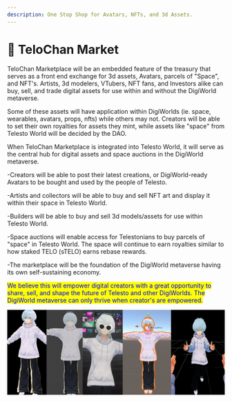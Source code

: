 ```yaml
---
description: One Stop Shop for Avatars, NFTs, and 3d Assets.
---
```


# 🏪 TeloChan Market

TeloChan Marketplace will be an embedded feature of the treasury that serves as a front end exchange for 3d assets, Avatars, parcels of "Space", and NFT's. Artists, 3d modelers, VTubers, NFT fans, and Investors alike can buy, sell, and trade digital assets for use within and without the DigiWorld metaverse.

Some of these assets will have application within DigiWorlds (ie. space, wearables, avatars, props, nfts) while others may not. Creators will be able to set their own royalties for assets they mint, while assets like "space" from Telesto World will be decided by the DAO.

When TeloChan Marketplace is integrated into Telesto World, it will serve as the central hub for digital assets and space auctions in the DigiWorld metaverse.&#x20;

\-Creators will be able to post their latest creations, or DigiWorld-ready Avatars to be bought and used by the people of Telesto.&#x20;

\-Artists and collectors will be able to buy and sell NFT art and display it within their space in Telesto World.&#x20;

\-Builders will be able to buy and sell 3d models/assets for use within Telesto World.

\-Space auctions will enable access for Telestonians to buy parcels of "space" in Telesto World. The space will continue to earn royalties similar to how staked TELO (sTELO) earns rebase rewards.

\-The marketplace will be the foundation of the DigiWorld metaverse having its own self-sustaining economy.

<mark style="color:blue;">We believe this will empower digital creators with a great opportunity to share, sell, and shape the future of Telesto and other DigiWorlds. The DigiWorld metaverse can only thrive when creator's are empowered.</mark>

![](<../.gitbook/assets/image (2).png>)
